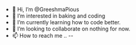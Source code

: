 - 👋 Hi, I’m @GreeshmaPious
- 👀 I’m interested in baking and coding
- 🌱 I’m currently learning how to code better.
- 💞️ I’m looking to collaborate on nothing for now.
- 📫 How to reach me .. --

<!---
GreeshmaPious/GreeshmaPious is a ✨ special ✨ repository because its `README.md` (this file) appears on your GitHub profile.
You can click the Preview link to take a look at your changes.
--->

